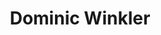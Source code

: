 ---
user: dominic
title: Dominic Winkler
position:  Head of Bosch User Experience China
company: Bosch UX
featured: true
talk: keynote
---